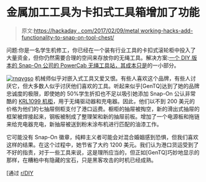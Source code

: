 # 金属加工工具为卡扣式工具箱增加了功能

> 原文:[https://hackaday . com/2017/02/09/metal working-hacks-add-functionality-to-snap-on-tool-chest/](https://hackaday.com/2017/02/09/metalworking-hacks-add-functionality-to-snap-on-tool-chest/)

问题:你是一名学生机修工，你已经在一个装有行业工具的卡扣式滚轮柜中投入了大量资金，但你仍然需要合理的空间来存放你的无绳工具。解决方案:[一个 DIY 版本的 Snap-On 公司的 PowerCab 无绳工具站，其成本只是](http://imgur.com/a/Tp8FJ)的一小部分。

[![rnqvgso](../Images/45826fc7416193138a1f37ac3fbaee06.png)](https://hackaday.com/wp-content/uploads/2017/02/rnqvgso-e1486158530718.jpg) 机械师似乎对嵌入式工具又爱又恨。有些人喜欢这个品牌，有些人讨厌它，但大多数人似乎讨厌他们喜欢的工具。听起来似乎[GenTQ]达到了她的品牌忠诚度的极限，即使她的 50%学生折扣也不足以吸引她添加 Snap-On 公认非常酷的 [KRL1099 机柜](https://store.snapon.com/KRL1099-Series-PowerCab-End-Cabs-PowerCab-End-Cab-Candy-Apple-Red-P648124.aspx)，用于无绳驱动器和充电器。因此，他们以不到 200 美元的价格为他们的七抽屉侧柜支付了港口运费。橱柜的抽屉被掏空，新的滑出式抽屉的框架被焊接起来，钢板被制成了整理架和新的抽屉前板。增加了一个电源板和拖链来给充电器充电，新抽屉被送到粉末涂布机进行匹配的油漆工作。

它可能没有 Snap-On 徽章，纯粹主义者可能会对混合婚姻感到恐惧，但我们喜欢这样的结果。在这个过程中，她节省了大约 1200 美元。我们认为港口货运受到了不好的指责，对于一些工具来说，这是理所应当的，但正如[GenTQ]巧妙地显示的那样，在糟粕中有隐藏的宝石，只是黑客攻击的时机已经成熟。

[通过 [r/DIY](https://www.reddit.com/r/DIY/comments/5ri7iw/i_made_my_own_charging_station_for_all_of_my/)